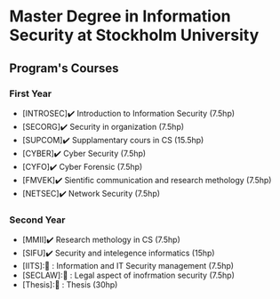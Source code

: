 # Master Degree in Information Security at Stockholm University

## Program's Courses

### First Year

* [INTROSEC]:heavy_check_mark: Introduction to Information Security (7.5hp)
* [SECORG]:heavy_check_mark:   Security in organization (7.5hp)
* [SUPCOM]:heavy_check_mark:   Supplamentary cours in CS (15.5hp)
* [CYBER]:heavy_check_mark:    Cyber Security (7.5hp)
* [CYFO]:heavy_check_mark:     Cyber Forensic (7.5hp)
* [FMVEK]:heavy_check_mark:    Sientific communication and research methology (7.5hp)
* [NETSEC]:heavy_check_mark:   Network Security (7.5hp)

### Second Year

* [MMII]:heavy_check_mark:    Research methology in CS (7.5hp)
* [SIFU]:heavy_check_mark:    Security and intelegence informatics (15hp)
* [IITS]:🔄 :    Information and IT Security management (7.5hp)
* [SECLAW]:🔄 :  Legal aspect of inofrmation security (7.5hp)
* [Thesis]:🔄 :  Thesis (30hp)



